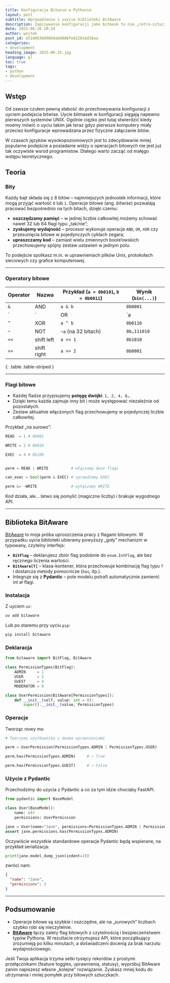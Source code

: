 ```yaml
---
title: Konfiguracja Bitwise w Pythonie
layout: post
subtitle: Wprowadzenie i uzycie biblioteki BitAware
description: Zapisywanie konfiguracji jako bitmask to nie „retro-sztuczka”, lecz praktyka obecna od pierwszych komputerów aż po współczesne API. Jej siłą są prostota sprzętu i ekonomia danych – a dzięki narzędziom takim jak BitAware możesz korzystać z niej równie wygodnie, jakbyś operował listą pól typu bool.
date: 2025-06-26 20:24
author: wojtek
post_id: e51d063b09669ab8088fe822814d38aa
categories:
- development
heading_image: 2025-06-25.jpg
language: pl
toc: true
tags:
- python
- development
---
```


## Wstęp

Od zawsze czułem pewną słabość do przechowywania konfiguracji z uyciem podejscia bitwise. Uycie bitmasek w konfiguracji sięgają napewno pierwszych systemów UNIX. Ogólnie cięzko jest tutaj stwierdzić kiedy moemy mówić o uyciu takim jak teraz gdyz pierwsze komputery miały przeciez konfiguracje wprowadzana przez fizyczne załączanie bitów.

W czasach języków wysokopoziomowych jest to zdecydowanie mniej popularne podejście a posiadanie widzy o operacjach bitowych nie jest juz tak oczywiste wsrod programistow. Dlatego warto zacząć od małęgo wstępu teoretycznego.

## Teoria

### Bity

Każdy bajt składa się z 8 bitów – najmniejszych jednostek informacji, które mogą przyjąć wartość `0` lub `1`. Operacje bitowe (ang. *bitwise*) pozwalają pracować bezpośrednio na tych bitach, dzięki czemu:

- **oszczędzamy pamięć** – w jednej liczbie całkowitej możemy schować nawet 32 lub 64 flagi typu „tak/nie”;
- **zyskujemy wydajność** – procesor wykonuje operacje `AND`, `OR`, `XOR` czy przesunięcia bitowe w pojedynczych cyklach zegara;
- **upraszczamy kod** – zamiast wielu zmiennych boole’owskich przechowujemy spójny zestaw ustawień w jednym polu.

To podejście spotkasz m.in. w uprawnieniach plików Unix, protokołach sieciowych czy grafice komputerowej.

---

### Operatory bitowe

| Operator | Nazwa       | Przykład (`a = 0b0101`, `b = 0b0011`) | Wynik (`bin(...)`) |
| -------- | ----------- | ------------------------------------- | ------------------ |
| `&`      | AND         | `a & b`                               | `0b0001`           |
| `|`      | OR          | `a|b`                                 | `0b0111`           |
| `^`      | XOR         | `a ^ b`                               | `0b0110`           |
| `~`      | NOT         | `~a` (na 32 bitach)                   | `0b…111010`        |
| `<<`     | shift left  | `a << 1`                              | `0b1010`           |  
| `>>`     | shift right | `a >> 2`                              | `0b0001`           |
{: .table .table-striped }

---

### Flagi bitowe

- Każdej fladze przypisujemy **potęgę dwójki**: `1, 2, 4, 8…`.
- Dzięki temu każda zajmuje inny bit i może występować niezależnie od pozostałych.
- Zestaw aktualnie włączonych flag przechowujemy w pojedynczej liczbie całkowitej.

Przykład „na surowo”:

```python
READ  = 1 # 0b001

WRITE = 2 # 0b010

EXEC  = 4 # 0b100


perm = READ | WRITE          # włączamy dwie flagi

can_exec = bool(perm & EXEC) # sprawdzamy EXEC

perm &= ~WRITE               # wyłączamy WRITE
```

Kod działa, ale… łatwo się pomylić (magiczne liczby) i brakuje wygodnego API.

---

## Biblioteka BitAware

[BitAware](https://pypi.org/project/bitaware/) to moja próba uproszczenia pracy z flagami bitowymi. W przypadku uycia biblioteki ubieramy powyższy „goły” mechanizm w typowany, czytelny interfejs:

- **`BitFlag`** – deklarujesz zbiór flag podobnie do `enum.IntFlag`, ale bez ręcznego liczenia wartości.
- **`BitAware[T]`** – klasa-kontener, która przechowuje kombinację flag typu `T` i dostarcza metody pomocnicze (`has`, itp.).
- Integruje się z **Pydantic** – pole modelu potrafi automatycznie zamienić int ⇄ flagi.

### Instalacja

Z uyciem `uv`:

```bash
uv add bitaware
```

Lub po staremu przy uyciu `pip`:

```bash
pip install bitaware
```

### Deklaracja

```python
from bitaware import BitFlag, BitAware

class PermissionTypes(BitFlag):
    ADMIN     = 1
    USER      = 2
    GUEST     = 4
    MODERATOR = 8

class UserPermission(BitAware[PermissionTypes]):
    def __init__(self, value: int = 0):
        super().__init__(value, PermissionTypes)
```

### Operacje

Tworząc nowy mo

```python
# Tworzymy użytkownika z dwoma uprawnieniami

perm = UserPermission(PermissionTypes.ADMIN | PermissionTypes.USER)

perm.has(PermissionTypes.ADMIN)     # → True

perm.has(PermissionTypes.GUEST)     # → False
```

### Użycie z Pydantic

Przechodzimy do uzycia z Pydantic a co za tym idzie chociaby FastAPI.

```python
from pydantic import BaseModel

class User(BaseModel):
    name: str
    permissions: UserPermission

jane = User(name="Jane", permissions=PermissionTypes.ADMIN | PermissionTypes.USER)
assert jane.permissions.has(PermissionTypes.ADMIN)
```

Oczywiście wszystkie standardowe operacje Pydantic będą wspierane, na przykład serializacja:

```python
print(jane.model_dump_json(indent=2))
```

zwróci nam:

```json
{
  "name": "Jane",
  "permissions": 3
}
```

---

## Podsumowanie

- Operacje bitowe są szybkie i oszczędne, ale na „surowych” liczbach szybko robi się nieczytelnie.
- [**BitAware**](https://github.com/wnowicki/bitaware) łączy zalety flag bitowych z czytelnością i bezpieczeństwem typów Pythona. W rezultacie otrzymujesz API, które początkujący zrozumieją po kilku minutach, a doświadczeni docenią za brak narzutu wydajnościowego.

Jeśli Twoja aplikacja trzyma setki tysięcy rekordów z prostymi przełącznikami (feature toggles, uprawnienia, statusy), wypróbuj BitAware zanim napiszesz własne „kolejne” rozwiązanie. Zyskasz mniej kodu do utrzymania i mniej pomyłek przy bitowych sztuczkach.
